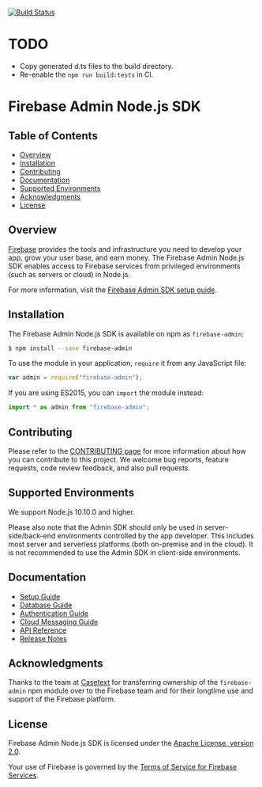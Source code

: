 [![Build Status](https://github.com/firebase/firebase-admin-node/workflows/Continuous%20Integration/badge.svg)](https://github.com/firebase/firebase-admin-node/actions)

# TODO

* Copy generated d.ts files to the build directory.
* Re-enable the `npm run build:tests` in CI.

# Firebase Admin Node.js SDK


## Table of Contents

 * [Overview](#overview)
 * [Installation](#installation)
 * [Contributing](#contributing)
 * [Documentation](#documentation)
 * [Supported Environments](#supported-environments)
 * [Acknowledgments](#acknowledgments)
 * [License](#license)


## Overview

[Firebase](https://firebase.google.com) provides the tools and infrastructure
you need to develop your app, grow your user base, and earn money. The Firebase
Admin Node.js SDK enables access to Firebase services from privileged environments
(such as servers or cloud) in Node.js.

For more information, visit the
[Firebase Admin SDK setup guide](https://firebase.google.com/docs/admin/setup/).


## Installation

The Firebase Admin Node.js SDK is available on npm as `firebase-admin`:

```bash
$ npm install --save firebase-admin
```

To use the module in your application, `require` it from any JavaScript file:

```js
var admin = require("firebase-admin");
```

If you are using ES2015, you can `import` the module instead:

```js
import * as admin from "firebase-admin";
```


## Contributing

Please refer to the [CONTRIBUTING page](./CONTRIBUTING.md) for more information
about how you can contribute to this project. We welcome bug reports, feature
requests, code review feedback, and also pull requests.


## Supported Environments

We support Node.js 10.10.0 and higher.

Please also note that the Admin SDK should only
be used in server-side/back-end environments controlled by the app developer.
This includes most server and serverless platforms (both on-premise and in
the cloud). It is not recommended to use the Admin SDK in client-side
environments.


## Documentation

* [Setup Guide](https://firebase.google.com/docs/admin/setup/)
* [Database Guide](https://firebase.google.com/docs/database/admin/start/)
* [Authentication Guide](https://firebase.google.com/docs/auth/admin/)
* [Cloud Messaging Guide](https://firebase.google.com/docs/cloud-messaging/admin/)
* [API Reference](https://firebase.google.com/docs/reference/admin/node/)
* [Release Notes](https://firebase.google.com/support/release-notes/admin/node/)


## Acknowledgments

Thanks to the team at [Casetext](https://casetext.com/) for transferring
ownership of the `firebase-admin` npm module over to the Firebase team
and for their longtime use and support of the Firebase platform.


## License

Firebase Admin Node.js SDK is licensed under the
[Apache License, version 2.0](http://www.apache.org/licenses/LICENSE-2.0).

Your use of Firebase is governed by the
[Terms of Service for Firebase Services](https://firebase.google.com/terms/).

